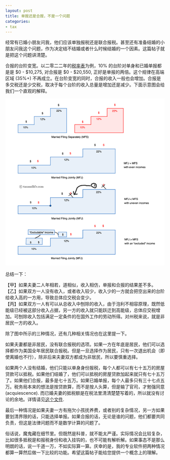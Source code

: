 ```yaml
---
layout: post
title: 单报还是合报，不是一个问题
categories:
- tax
---
```


经常有已婚小朋友问我，他们应该单独报税还是联合报税。甚至还有准备结婚的小朋友问我这个问题，作为决定结不结婚或者什么时候结婚的一个因素。这篇帖子就是把这个问题讲清楚。

合报的台阶变宽。以二零二二年的[税率表][table]为例，10% 的台阶对单身和已婚单报都是是 $0 - $10,275, 对合报是 $0 - $20,550, 正好是单报的两倍。这个规律在高端区域 (35%+) 不再成立。在台阶变宽的同时，合报的收入一般也会增加。合报是多交税还是少交税，取决于每个台阶的收入总量是增加还是减少。下面示意图会给我们一个直观的解释。

<img src="/assets/images/20220827-mfs-vs-mfj.png"/>

总结一下：

【甲】如果夫妻二人年相若，道相似，收入相仿，单报和合报的结果差不多。  
【乙】如果双方一人没有收入，或者收入较少，收入少的一方就会把空出来的台阶给收入高的一方用，导致总体应交税会变少。  
【丙】如果双方一人有可以从总收入中刨除的收入，由于泡利不相容原理，既然低能级已经被这部分收入占据，另一方的收入就只能跃迁到高能级，总体应交税增加。可刨除收入包括满足一定条件的在国外工作的劳动所得。对州税来说，就是非居民一方的收入。

除了图中所示的三种情况，还有几种相关情况也在这里提一下。

如果夫妻都是非居民，没有联合报税的选项。如果一方在年底是居民，他们可以选择都作为美国全年居民联合报税。但是一旦选择作为居民，只有一次退出机会（即使离婚也不行），除非后来夫妻双方都成为非居民，所以要慎重选择。

如果两个人没有结婚，他们只能以单身身份报税，每个人都可以有七十五万的房屋贷款可以抵税。如果他们结婚了，他们可以抵税的房屋贷款加起来就只有七十五万了。如果他们合报，最多是七十五万。如果已婚单报，每个人最多只有三十七点五万。税务局本来的想法是按贷款算，而不是按人头算，但是输了官司，才勉强同意 (acquiescence). 而已婚夫妻的抵税额是在税法里清清楚楚写着的，所以就没有讨论的余地。详情请见[这个文件][case].

最后一种情况是如果夫妻一方有拖欠小孩抚养费，或者别的复杂情况，另一方如果要划清界限的话，只能选择单报。如果合报的话，无论是谁的问题，他们都要共同负责，但这是法律问题而不是数学计算的问题了。

俗话说，魔鬼藏在细节里。但既然是科普，就不能太严谨。实际情况会比较复杂，比如很多抵税是和报税身份和收入挂钩的，也不可能有解析解。如果事态不是那么明朗的话，说一千道一万，不如实际算一算。庆幸的是，我的专业软件把两种情况都算一算然后做一下比较的功能。希望这篇帖子能给您提供一个概念上的理解。

[table]: https://www.bankrate.com/taxes/tax-brackets/
[case]: https://www.irs.gov/pub/irs-aod/aod-2016-02.pdf
